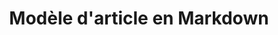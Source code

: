 ---
title: Modèle d'article en Markdown
publishDate: 2020-24-06 00:00:00
img: /assets/stock-3.jpg
img_alt: image décorative
description: |
  Voici la liste de tous mes projets passés et en cours
tags:
  - Rédaction
  - Recherche
  - Organisation

draft: true
---